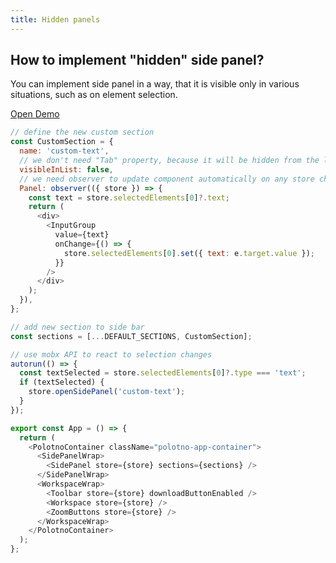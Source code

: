 ```yaml
---
title: Hidden panels
---
```


## How to implement "hidden" side panel?

You can implement side panel in a way, that it is visible only in various situations, such as on element selection.

<p><a className="button button--primary" href="https://codesandbox.io/s/github/polotno-project/polotno-site/tree/source/examples/polotno-open-side-panel-programmatically" target="_blank">Open Demo</a></p>

```js
// define the new custom section
const CustomSection = {
  name: 'custom-text',
  // we don't need "Tab" property, because it will be hidden from the list
  visibleInList: false,
  // we need observer to update component automatically on any store changes
  Panel: observer(({ store }) => {
    const text = store.selectedElements[0]?.text;
    return (
      <div>
        <InputGroup
          value={text}
          onChange={() => {
            store.selectedElements[0].set({ text: e.target.value });
          }}
        />
      </div>
    );
  }),
};

// add new section to side bar
const sections = [...DEFAULT_SECTIONS, CustomSection];

// use mobx API to react to selection changes
autorun(() => {
  const textSelected = store.selectedElements[0]?.type === 'text';
  if (textSelected) {
    store.openSidePanel('custom-text');
  }
});

export const App = () => {
  return (
    <PolotnoContainer className="polotno-app-container">
      <SidePanelWrap>
        <SidePanel store={store} sections={sections} />
      </SidePanelWrap>
      <WorkspaceWrap>
        <Toolbar store={store} downloadButtonEnabled />
        <Workspace store={store} />
        <ZoomButtons store={store} />
      </WorkspaceWrap>
    </PolotnoContainer>
  );
};
```
